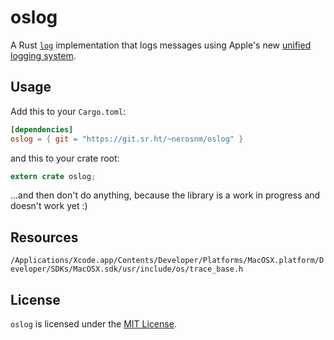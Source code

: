 # oslog

A Rust [`log`](https://github.com/rust-lang-nursery/log)
implementation that logs messages using Apple's new [unified logging
system](https://developer.apple.com/documentation/os/logging?language=occ).

## Usage

Add this to your `Cargo.toml`:

```toml
[dependencies]
oslog = { git = "https://git.sr.ht/~nerosnm/oslog" }
```

and this to your crate root:

```rust
extern crate oslog;
```

...and then don't do anything, because the library is a work in
progress and doesn't work yet :)

## Resources
`/Applications/Xcode.app/Contents/Developer/Platforms/MacOSX.platform/Developer/SDKs/MacOSX.sdk/usr/include/os/trace_base.h`

## License

`oslog` is licensed under the [MIT
License](https://opensource.org/licenses/MIT).
